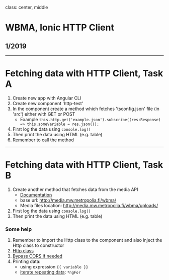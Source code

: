 class: center, middle

# WBMA, Ionic HTTP Client

## 1/2019

---

# Fetching data with HTTP Client, Task A

1. Create new app with Angular CLI
2. Create new component 'http-test'
3. In the component create a method which fetches 'tsconfig.json' file (in 'src') either with GET or POST
    * Example ```this.http.get('example.json').subscribe((res:Response) => this.someVariable = res.json());```
4. First log the data using ```console.log()```
5. Then print the data using HTML (e.g. table)
6. Remember to call the method

---

# Fetching data with HTTP Client, Task B

1. Create another method that fetches data from the media API
    - [Documentation](http://media.mw.metropolia.fi/wbma/docs/)
    - base url: http://media.mw.metropolia.fi/wbma/
    - Media files location: http://media.mw.metropolia.fi/wbma/uploads/
2. First log the data using ```console.log()```
3. Then print the data using HTML (e.g. table)

### Some help

1. Remember to import the Http class to the component and also inject the Http class to constructor
2. [Http class](https://angular.io/docs/ts/latest/api/http/index/Http-class.html)
3. [Bypass CORS if needed](https://www.thepolyglotdeveloper.com/2014/08/bypass-cors-errors-testing-apis-locally/)
4. Printing data:
    - using expression ```{{ variable }}```
    - [iterate repeating data](https://angular.io/api/common/NgForOf): ```*ngFor```
